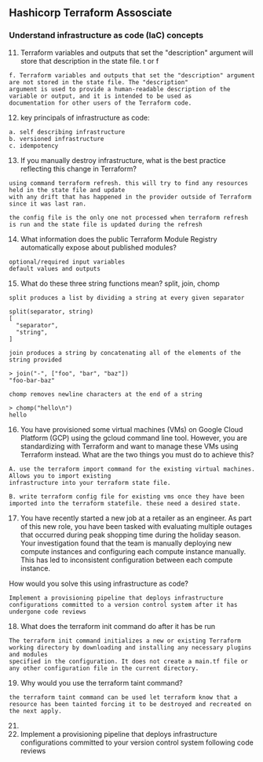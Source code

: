 ## Hashicorp Terraform Assosciate 

### Understand infrastructure as code (IaC) concepts

11. Terraform variables and outputs that set the "description" argument will store that description in the state file. t or f 
```
f. Terraform variables and outputs that set the "description" argument are not stored in the state file. The "description"
argument is used to provide a human-readable description of the variable or output, and it is intended to be used as
documentation for other users of the Terraform code.
```

12. key principals of infrastructure as code: 
```
a. self describing infrastructure
b. versioned infrastructure
c. idempotency
```

13. If you manually destroy infrastructure, what is the best practice reflecting this change in Terraform?
```
using command terraform refresh. this will try to find any resources held in the state file and update
with any drift that has happened in the provider outside of Terraform since it was last ran.

the config file is the only one not processed when terraform refresh is run and the state file is updated during the refresh
```

14. What information does the public Terraform Module Registry automatically expose about published modules?
```
optional/required input variables
default values and outputs 
```

15. What do these three string functions mean? split, join, chomp
```
split produces a list by dividing a string at every given separator

split(separator, string)
[
  "separator",
  "string",
]

join produces a string by concatenating all of the elements of the string provided

> join("-", ["foo", "bar", "baz"])
"foo-bar-baz"

chomp removes newline characters at the end of a string

> chomp("hello\n")
hello
```

16. You have provisioned some virtual machines (VMs) on Google Cloud Platform (GCP) using the gcloud command line tool.
However, you are standardizing with Terraform and want to manage these VMs using Terraform instead. What are the two things you must do to achieve this?

```
A. use the terraform import command for the existing virtual machines. Allows you to import existing
infrastructure into your terraform state file.

B. write terraform config file for existing vms once they have been imported into the terraform statefile. these need a desired state. 
```

17. You have recently started a new job at a retailer as an engineer. As part of this new role, you have been tasked with evaluating multiple
outages that occurred during peak shopping time during the holiday season. Your investigation found that the team is manually deploying new compute
instances and configuring each compute instance manually. This has led to inconsistent configuration between each compute instance.
 
How would you solve this using infrastructure as code?
```
Implement a provisioning pipeline that deploys infrastructure configurations committed to a version control system after it has undergone code reviews
```

18. What does the terraform init command do after it has be run
```
The terraform init command initializes a new or existing Terraform working directory by downloading and installing any necessary plugins and modules
specified in the configuration. It does not create a main.tf file or any other configuration file in the current directory.
```

19. Why would you use the terraform taint command?

```
the terraform taint command can be used let terraform know that a resource has been tainted forcing it to be destroyed and recreated on the next apply.
```
21.
22. Implement a provisioning pipeline that deploys infrastructure configurations committed to your version control system following code reviews 





